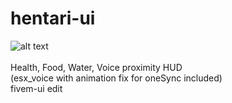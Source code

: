 # hentari-ui
![alt text](https://i.imgur.com/VvyehvF.png)<br/><br/>
Health, Food, Water, Voice proximity HUD<br/>
(esx_voice with animation fix for oneSync included)<br/>
fivem-ui edit
